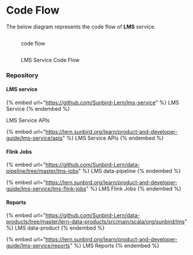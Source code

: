 # Code Flow

The below diagram represents the code flow of **LMS** service.

<figure><img src="../../../../.gitbook/assets/LMS-ServiceFlowDiagram-Code Flow.drawio.png" alt=""><figcaption><p>code flow</p></figcaption></figure>

<div data-full-width="true">

<figure><img src="../../../../.gitbook/assets/LMS-ServiceFlowDiagram-Code Flow Diagram.drawio (2).png" alt=""><figcaption><p>LMS Service Code Flow</p></figcaption></figure>

</div>

### Repository

#### LMS service

{% embed url="https://github.com/Sunbird-Lern/lms-service" %}
LMS Service
{% endembed %}

LMS Service APIs

{% embed url="https://lern.sunbird.org/learn/product-and-developer-guide/lms-service/apis" %}
LMS Service APIs
{% endembed %}

#### Flink Jobs

{% embed url="https://github.com/Sunbird-Lern/data-pipeline/tree/master/lms-jobs" %}
LMS data-pipeline
{% endembed %}

{% embed url="https://lern.sunbird.org/learn/product-and-developer-guide/lms-service/lms-flink-jobs" %}
LMS Flink Jobs
{% endembed %}

#### Reports

{% embed url="https://github.com/Sunbird-Lern/data-products/tree/master/lern-data-products/src/main/scala/org/sunbird/lms" %}
LMS data-product
{% endembed %}

{% embed url="https://lern.sunbird.org/learn/product-and-developer-guide/lms-service/reports" %}
LMS Reports
{% endembed %}

